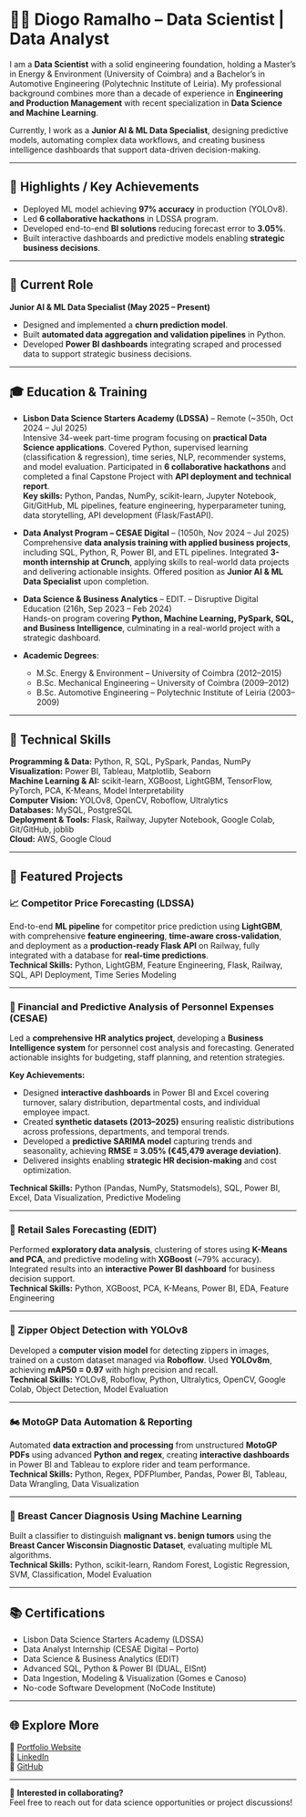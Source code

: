 # 👨‍💻 Diogo Ramalho – Data Scientist | Data Analyst  

I am a **Data Scientist** with a solid engineering foundation, holding a Master’s in Energy & Environment (University of Coimbra) and a Bachelor’s in Automotive Engineering (Polytechnic Institute of Leiria). My professional background combines more than a decade of experience in **Engineering and Production Management** with recent specialization in **Data Science and Machine Learning**.  

Currently, I work as a **Junior AI & ML Data Specialist**, designing predictive models, automating complex data workflows, and creating business intelligence dashboards that support data-driven decision-making.  

---

## 🌟 Highlights / Key Achievements

- Deployed ML model achieving **97% accuracy** in production (YOLOv8).  
- Led **6 collaborative hackathons** in LDSSA program.  
- Developed end-to-end **BI solutions** reducing forecast error to **3.05%**.  
- Built interactive dashboards and predictive models enabling **strategic business decisions**.  

---

## 💼 Current Role  

**Junior AI & ML Data Specialist (May 2025 – Present)**  
- Designed and implemented a **churn prediction model**.  
- Built **automated data aggregation and validation pipelines** in Python.  
- Developed **Power BI dashboards** integrating scraped and processed data to support strategic business decisions.  

---

## 🎓 Education & Training

* **Lisbon Data Science Starters Academy (LDSSA)** – Remote (~350h, Oct 2024 – Jul 2025)  
  Intensive 34-week part-time program focusing on **practical Data Science applications**. Covered Python, supervised learning (classification & regression), time series, NLP, recommender systems, and model evaluation. Participated in **6 collaborative hackathons** and completed a final Capstone Project with **API deployment and technical report**.  
  **Key skills:** Python, Pandas, NumPy, scikit-learn, Jupyter Notebook, Git/GitHub, ML pipelines, feature engineering, hyperparameter tuning, data storytelling, API development (Flask/FastAPI).  

* **Data Analyst Program – CESAE Digital** – (1050h, Nov 2024 – Jul 2025)  
  Comprehensive **data analysis training with applied business projects**, including SQL, Python, R, Power BI, and ETL pipelines. Integrated **3-month internship at Crunch**, applying skills to real-world data projects and delivering actionable insights. Offered position as **Junior AI & ML Data Specialist** upon completion.  

* **Data Science & Business Analytics** – EDIT. – Disruptive Digital Education (216h, Sep 2023 – Feb 2024)  
  Hands-on program covering **Python, Machine Learning, PySpark, SQL, and Business Intelligence**, culminating in a real-world project with a strategic dashboard.  

* **Academic Degrees**:  
  - M.Sc. Energy & Environment – University of Coimbra (2012–2015)  
  - B.Sc. Mechanical Engineering – University of Coimbra (2009–2012)  
  - B.Sc. Automotive Engineering – Polytechnic Institute of Leiria (2003–2009)  

---

## 🧠 Technical Skills  

**Programming & Data:** Python, R, SQL, PySpark, Pandas, NumPy  
**Visualization:** Power BI, Tableau, Matplotlib, Seaborn  
**Machine Learning & AI:** scikit-learn, XGBoost, LightGBM, TensorFlow, PyTorch, PCA, K-Means, Model Interpretability  
**Computer Vision:** YOLOv8, OpenCV, Roboflow, Ultralytics  
**Databases:** MySQL, PostgreSQL  
**Deployment & Tools:** Flask, Railway, Jupyter Notebook, Google Colab, Git/GitHub, joblib  
**Cloud:** AWS, Google Cloud  

---

## 📂 Featured Projects  

### 📈 Competitor Price Forecasting (LDSSA)  
End-to-end **ML pipeline** for competitor price prediction using **LightGBM**, with comprehensive **feature engineering**, **time-aware cross-validation**, and deployment as a **production-ready Flask API** on Railway, fully integrated with a database for **real-time predictions**.  
**Technical Skills:** Python, LightGBM, Feature Engineering, Flask, Railway, SQL, API Deployment, Time Series Modeling  

---

### 💼 Financial and Predictive Analysis of Personnel Expenses (CESAE)  
Led a **comprehensive HR analytics project**, developing a **Business Intelligence system** for personnel cost analysis and forecasting. Generated actionable insights for budgeting, staff planning, and retention strategies.  

**Key Achievements:**  
- Designed **interactive dashboards** in Power BI and Excel covering turnover, salary distribution, departmental costs, and individual employee impact.  
- Created **synthetic datasets (2013–2025)** ensuring realistic distributions across professions, departments, and temporal trends.  
- Developed a **predictive SARIMA model** capturing trends and seasonality, achieving **RMSE = 3.05% (€45,479 average deviation)**.  
- Delivered insights enabling **strategic HR decision-making** and cost optimization.  

**Technical Skills:** Python (Pandas, NumPy, Statsmodels), SQL, Power BI, Excel, Data Visualization, Predictive Modeling  

---

### 🏪 Retail Sales Forecasting (EDIT)  
Performed **exploratory data analysis**, clustering of stores using **K-Means and PCA**, and predictive modeling with **XGBoost** (~79% accuracy). Integrated results into an **interactive Power BI dashboard** for business decision support.  
**Technical Skills:** Python, XGBoost, PCA, K-Means, Power BI, EDA, Feature Engineering  

---

### 🧷 Zipper Object Detection with YOLOv8  
Developed a **computer vision model** for detecting zippers in images, trained on a custom dataset managed via **Roboflow**. Used **YOLOv8m**, achieving **mAP50 = 0.97** with high precision and recall.  
**Technical Skills:** YOLOv8, Roboflow, Python, Ultralytics, OpenCV, Google Colab, Object Detection, Model Evaluation  

---

### 🏍 MotoGP Data Automation & Reporting  
Automated **data extraction and processing** from unstructured **MotoGP PDFs** using advanced **Python and regex**, creating **interactive dashboards** in Power BI and Tableau to explore rider and team performance.  
**Technical Skills:** Python, Regex, PDFPlumber, Pandas, Power BI, Tableau, Data Wrangling, Data Visualization  

---

### 🔬 Breast Cancer Diagnosis Using Machine Learning  
Built a classifier to distinguish **malignant vs. benign tumors** using the **Breast Cancer Wisconsin Diagnostic Dataset**, evaluating multiple ML algorithms.  
**Technical Skills:** Python, scikit-learn, Random Forest, Logistic Regression, SVM, Classification, Model Evaluation  

---

## 📚 Certifications  

- Lisbon Data Science Starters Academy (LDSSA)  
- Data Analyst Internship (CESAE Digital – Porto)  
- Data Science & Business Analytics (EDIT)  
- Advanced SQL, Python & Power BI (DUAL, EISnt)  
- Data Ingestion, Modeling & Visualization (Gomes e Canoso)  
- No-code Software Development (NoCode Institute)  

---

## 🌐 Explore More  

🔗 [Portfolio Website](https://diogoramalho19.wixsite.com/cvds)  
🔗 [LinkedIn](http://www.linkedin.com/in/dramalhoeng)  
🔗 [GitHub](https://github.com/diogormec)  

---

🤝 **Interested in collaborating?**  
Feel free to reach out for data science opportunities or project discussions!
